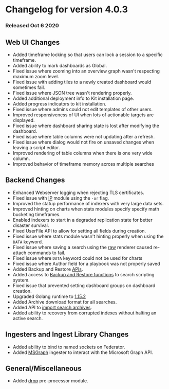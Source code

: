 # Changelog for version 4.0.3

### Released Oct 6 2020

## Web UI Changes
* Added timeframe locking so that users can lock a session to a specific timeframe.
* Added ability to mark dashboards as Global.
* Fixed issue where zooming into an overview graph wasn't respecting maximum zoom level.
* Fixed issue with adding tiles to a newly created dashboard would sometimes fail.
* Fixed issue where JSON tree wasn't rendering properly.
* Added additional deployment info to Kit installation page.
* Added progress indicators to kit installation.
* Fixed issue where admins could not edit templates of other users.
* Improved responsiveness of UI when lots of actionable targets are displayed.
* Fixed issue where dashboard sharing state is lost after modifying the dashboard.
* Fixed issue where table columns were not updating after a refresh.
* Fixed issue where dialog would not fire on unsaved changes when leaving a script editor.
* Improved rendering of table columns when there is one very wide column.
* Improved behavior of timeframe memory across multiple searches

## Backend Changes
* Enhanced Webserver logging when rejecting TLS certificates.
* Fixed issue with [IP](#!search/ip/ip.md#Supported_Options) module using the `-or` flag.
* Improved the statup performance of indexers with very large data sets.
* Improved hinting on charts when stats modules specify specify math bucketing timeframes.
* Enabled indexers to start in a degraded replication state for better disaster survival.
* Fixed UserFile API to allow for setting all fields during creation.
* Fixed issue where stats module wasn't hinting properly when using the `DATA` keyword.
* Fixed issue where saving a search using the [raw](#!search/raw/raw.md) renderer caused re-attach commands to fail.
* Fixed issue where `DATA` keyword could not be used for charts
* Fixed issue where Author field for a playbook was not properly saved
* Added Backup and Restore [APIs](#!api/management.md#Performing_a_system_backup).
* Added access to [Backup and Restore functions](#!scripting/scriptingsearch.md#Management_Functions) to search scripting system.
* Fixed issue that prevented setting dashboard groups on dashboard creation.
* Upgraded Golang runtime to [1.15.2](https://golang.org/doc/go1.15)
* Added Archive download format for all searches.
* Added API to [import search archives](#!api/searchctrl.md#Importing_a_saved_search_archive).
* Added ability to recovery from corrupted indexes without halting an active search.

## Ingesters and Ingest Library Changes
* Added ability to bind to named sockets on Federator.
* Added [MSGraph](#!ingesters/ingesters.md#Microsoft_Graph_API_Ingester) ingester to interact with the Microsoft Graph API.

## General/Miscellaneous
* Added [drop](#!ingesters/preprocessors/preprocessors.md#Drop_Preprocessor) pre-processor module.
